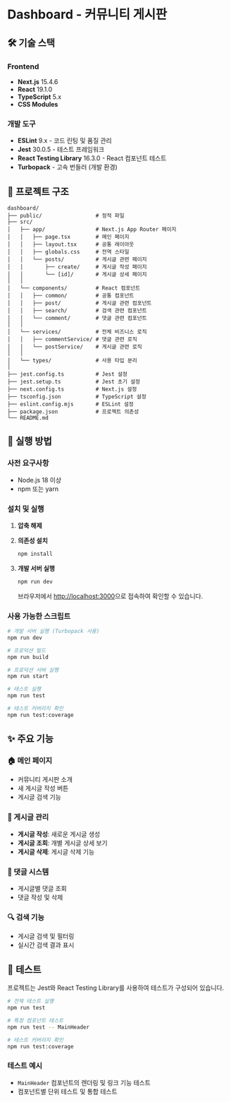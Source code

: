 # Dashboard - 커뮤니티 게시판

## 🛠 기술 스택

### Frontend

- **Next.js** 15.4.6 
- **React** 19.1.0 
- **TypeScript** 5.x 
- **CSS Modules** 

### 개발 도구

- **ESLint** 9.x - 코드 린팅 및 품질 관리
- **Jest** 30.0.5 - 테스트 프레임워크
- **React Testing Library** 16.3.0 - React 컴포넌트 테스트
- **Turbopack** - 고속 번들러 (개발 환경)

## 📁 프로젝트 구조

```
dashboard/
├── public/                 # 정적 파일
├── src/                    
│   ├── app/                # Next.js App Router 페이지
│   │   ├── page.tsx        # 메인 페이지
│   │   ├── layout.tsx      # 공통 레이아웃
│   │   ├── globals.css     # 전역 스타일
│   │   └── posts/          # 게시글 관련 페이지
│   │       ├── create/     # 게시글 작성 페이지
│   │       └── [id]/       # 게시글 상세 페이지
│   │      
│   └── components/         # React 컴포넌트
│   │   ├── common/         # 공통 컴포넌트
│   │   ├── post/           # 게시글 관련 컴포넌트
│   │   ├── search/         # 검색 관련 컴포넌트
│   │   └── comment/        # 댓글 관련 컴포넌트
│   │      
│   └── services/           # 전체 비즈니스 로직
│   │   ├── commentService/ # 댓글 관련 로직
│   │   └── postService/    # 게시글 관련 로직
│   │      
│   └── types/              # 사용 타입 분리
│        
├── jest.config.ts          # Jest 설정
├── jest.setup.ts           # Jest 초기 설정
├── next.config.ts          # Next.js 설정
├── tsconfig.json           # TypeScript 설정
├── eslint.config.mjs       # ESLint 설정
├── package.json            # 프로젝트 의존성
└── README.md
```

## 🚀 실행 방법

### 사전 요구사항

- Node.js 18 이상
- npm 또는 yarn

### 설치 및 실행

1. **압축 해제**

2. **의존성 설치**

   ```bash
   npm install
   ```

3. **개발 서버 실행**

   ```bash
   npm run dev
   ```

   브라우저에서 [http://localhost:3000](http://localhost:3000)으로 접속하여 확인할 수 있습니다.

### 사용 가능한 스크립트

```bash
# 개발 서버 실행 (Turbopack 사용)
npm run dev

# 프로덕션 빌드
npm run build

# 프로덕션 서버 실행
npm run start

# 테스트 실행
npm run test

# 테스트 커버리지 확인
npm run test:coverage
```

## ✨ 주요 기능

### 🏠 메인 페이지

- 커뮤니티 게시판 소개
- 새 게시글 작성 버튼
- 게시글 검색 기능

### 📝 게시글 관리

- **게시글 작성**: 새로운 게시글 생성
- **게시글 조회**: 개별 게시글 상세 보기
- **게시글 삭제**: 게시글 삭제 기능

### 💬 댓글 시스템

- 게시글별 댓글 조회
- 댓글 작성 및 삭제

### 🔍 검색 기능

- 게시글 검색 및 필터링
- 실시간 검색 결과 표시

## 🧪 테스트

프로젝트는 Jest와 React Testing Library를 사용하여 테스트가 구성되어 있습니다.

```bash
# 전체 테스트 실행
npm run test

# 특정 컴포넌트 테스트
npm run test -- MainHeader

# 테스트 커버리지 확인
npm run test:coverage

```

### 테스트 예시

- `MainHeader` 컴포넌트의 렌더링 및 링크 기능 테스트
- 컴포넌트별 단위 테스트 및 통합 테스트
